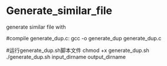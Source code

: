 # Generate_similar_file
generate similar file with 

#compile generate_dup.c:
gcc -o generate_dup generate_dup.c

#运行generate_dup.sh脚本文件
chmod +x generate_dup.sh
./generate_dup.sh input_dirname output_dirname
